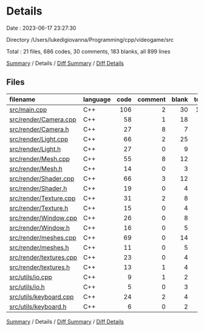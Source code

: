 # Details

Date : 2023-06-17 23:27:30

Directory /Users/lukedigiovanna/Programming/cpp/videogame/src

Total : 21 files,  686 codes, 30 comments, 183 blanks, all 899 lines

[Summary](results.md) / Details / [Diff Summary](diff.md) / [Diff Details](diff-details.md)

## Files
| filename | language | code | comment | blank | total |
| :--- | :--- | ---: | ---: | ---: | ---: |
| [src/main.cpp](/src/main.cpp) | C++ | 106 | 2 | 30 | 138 |
| [src/render/Camera.cpp](/src/render/Camera.cpp) | C++ | 58 | 1 | 18 | 77 |
| [src/render/Camera.h](/src/render/Camera.h) | C++ | 27 | 8 | 7 | 42 |
| [src/render/Light.cpp](/src/render/Light.cpp) | C++ | 66 | 2 | 25 | 93 |
| [src/render/Light.h](/src/render/Light.h) | C++ | 27 | 0 | 9 | 36 |
| [src/render/Mesh.cpp](/src/render/Mesh.cpp) | C++ | 55 | 8 | 12 | 75 |
| [src/render/Mesh.h](/src/render/Mesh.h) | C++ | 14 | 0 | 3 | 17 |
| [src/render/Shader.cpp](/src/render/Shader.cpp) | C++ | 66 | 3 | 12 | 81 |
| [src/render/Shader.h](/src/render/Shader.h) | C++ | 19 | 0 | 4 | 23 |
| [src/render/Texture.cpp](/src/render/Texture.cpp) | C++ | 31 | 2 | 8 | 41 |
| [src/render/Texture.h](/src/render/Texture.h) | C++ | 15 | 0 | 4 | 19 |
| [src/render/Window.cpp](/src/render/Window.cpp) | C++ | 26 | 0 | 8 | 34 |
| [src/render/Window.h](/src/render/Window.h) | C++ | 16 | 0 | 5 | 21 |
| [src/render/meshes.cpp](/src/render/meshes.cpp) | C++ | 69 | 0 | 14 | 83 |
| [src/render/meshes.h](/src/render/meshes.h) | C++ | 11 | 0 | 5 | 16 |
| [src/render/textures.cpp](/src/render/textures.cpp) | C++ | 23 | 0 | 4 | 27 |
| [src/render/textures.h](/src/render/textures.h) | C++ | 13 | 1 | 4 | 18 |
| [src/utils/io.cpp](/src/utils/io.cpp) | C++ | 9 | 1 | 2 | 12 |
| [src/utils/io.h](/src/utils/io.h) | C++ | 5 | 0 | 3 | 8 |
| [src/utils/keyboard.cpp](/src/utils/keyboard.cpp) | C++ | 24 | 2 | 4 | 30 |
| [src/utils/keyboard.h](/src/utils/keyboard.h) | C++ | 6 | 0 | 2 | 8 |

[Summary](results.md) / Details / [Diff Summary](diff.md) / [Diff Details](diff-details.md)